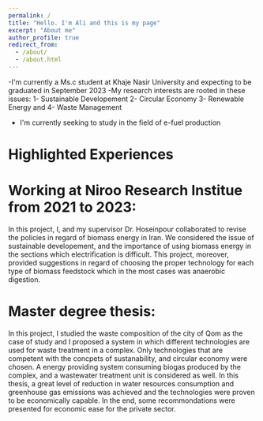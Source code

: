 ```yaml
---
permalink: /
title: "Hello. I'm Ali and this is my page"
excerpt: "About me"
author_profile: true
redirect_from: 
  - /about/
  - /about.html
---
```




-I'm currently a Ms.c student at Khaje Nasir University and expecting to be graduated in September 2023
-My research interests are rooted in these issues: 1- Sustainable Developement 2- Circular Economy 3- Renewable Energy and 4- Waste Management
- I'm currently seeking to study in the field of e-fuel production

# Highlighted Experiences 
# Working at Niroo Research Institue from 2021 to 2023:
In this project, I, and my supervisor Dr. Hoseinpour collaborated to revise the policies in regard of biomass energy in Iran. We considered the issue of sustainable developement, and the importance of using biomass energy in the sections which electrification is difficult. This project, moreover, provided suggestions in regard of choosing the proper technology for each type of biomass feedstock which in the most cases was anaerobic digestion.
# Master degree thesis:
In this project, I studied the waste composition of the city of Qom as the case of study and I proposed a system in which different technologies are used for waste treatment in a complex. Only technologies that are competent with the concpets of sustanability, and circular economy were chosen. A energy providing system consuming biogas produced by the complex, and a wastewater treatment unit is considered as well. In this thesis, a great level of reduction in water resources consumption and greenhouse gas emissions was achieved and the technologies were proven to be economically capable. In the end, some recommondations were presented for economic ease for the private sector. 
